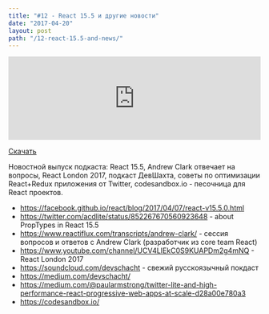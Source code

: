 ```yaml
---
title: "#12 - React 15.5 и другие новости"
date: "2017-04-20"
layout: post
path: "/12-react-15.5-and-news/"
---
```


<iframe width="100%" height="166" scrolling="no" frameborder="no" src="https://w.soundcloud.com/player/?url=https%3A//api.soundcloud.com/tracks/318622996&amp;color=ff5500&amp;auto_play=false&amp;hide_related=false&amp;show_comments=true&amp;show_user=true&amp;show_reposts=false"></iframe>

<a href="https://5minreact.podster.fm/12/download/audio.mp3?download=yes&media=file"><i class="fa fa-download"></i> Скачать</a>

Новостной выпуск подкаста: React 15.5, Andrew Clark‏ отвечает на вопросы, React London 2017, подкаст ДевШахта, советы по оптимизации React+Redux приложения от Twitter, codesandbox.io - песочница для React проектов.

- https://facebook.github.io/react/blog/2017/04/07/react-v15.5.0.html
- https://twitter.com/acdlite/status/852267670560923648 - about PropTypes in React 15.5
- https://www.reactiflux.com/transcripts/andrew-clark/ - сессия вопросов и ответов с Andrew Clark‏ (разработчик из core team React)
- https://www.youtube.com/channel/UCV4LIEkC0S9KUAPDm2g4mNQ - React London 2017
- https://soundcloud.com/devschacht - свежий русскоязычный покдаст
- https://medium.com/devschacht/
- https://medium.com/@paularmstrong/twitter-lite-and-high-performance-react-progressive-web-apps-at-scale-d28a00e780a3
- https://codesandbox.io/